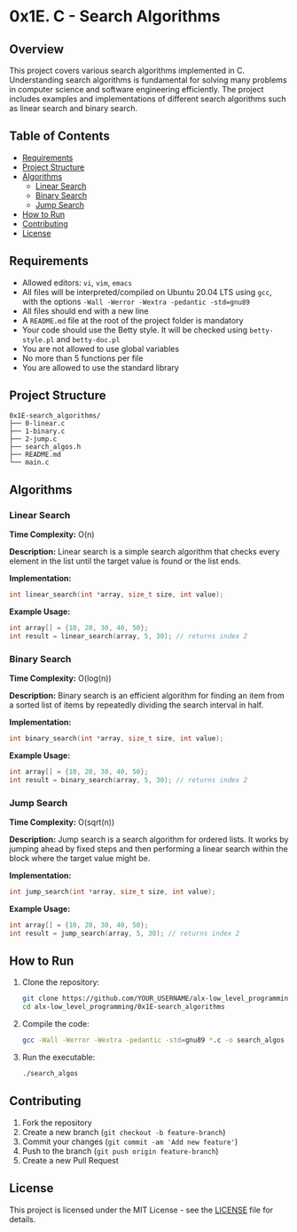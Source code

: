 # 0x1E. C - Search Algorithms

## Overview

This project covers various search algorithms implemented in C. Understanding search algorithms is fundamental for solving many problems in computer science and software engineering efficiently. The project includes examples and implementations of different search algorithms such as linear search and binary search.

## Table of Contents

- [Requirements](#requirements)
- [Project Structure](#project-structure)
- [Algorithms](#algorithms)
  - [Linear Search](#linear-search)
  - [Binary Search](#binary-search)
  - [Jump Search](#jump-search)
- [How to Run](#how-to-run)
- [Contributing](#contributing)
- [License](#license)

## Requirements

- Allowed editors: `vi`, `vim`, `emacs`
- All files will be interpreted/compiled on Ubuntu 20.04 LTS using `gcc`, with the options `-Wall -Werror -Wextra -pedantic -std=gnu89`
- All files should end with a new line
- A `README.md` file at the root of the project folder is mandatory
- Your code should use the Betty style. It will be checked using `betty-style.pl` and `betty-doc.pl`
- You are not allowed to use global variables
- No more than 5 functions per file
- You are allowed to use the standard library

## Project Structure

```plaintext
0x1E-search_algorithms/
├── 0-linear.c
├── 1-binary.c
├── 2-jump.c
├── search_algos.h
├── README.md
└── main.c
```

## Algorithms

### Linear Search

**Time Complexity:** O(n)

**Description:** Linear search is a simple search algorithm that checks every element in the list until the target value is found or the list ends.

**Implementation:**

```c
int linear_search(int *array, size_t size, int value);
```

**Example Usage:**

```c
int array[] = {10, 20, 30, 40, 50};
int result = linear_search(array, 5, 30); // returns index 2
```

### Binary Search

**Time Complexity:** O(log(n))

**Description:** Binary search is an efficient algorithm for finding an item from a sorted list of items by repeatedly dividing the search interval in half.

**Implementation:**

```c
int binary_search(int *array, size_t size, int value);
```

**Example Usage:**

```c
int array[] = {10, 20, 30, 40, 50};
int result = binary_search(array, 5, 30); // returns index 2
```

### Jump Search

**Time Complexity:** O(sqrt(n))

**Description:** Jump search is a search algorithm for ordered lists. It works by jumping ahead by fixed steps and then performing a linear search within the block where the target value might be.

**Implementation:**

```c
int jump_search(int *array, size_t size, int value);
```

**Example Usage:**

```c
int array[] = {10, 20, 30, 40, 50};
int result = jump_search(array, 5, 30); // returns index 2
```

## How to Run

1. Clone the repository:
    ```bash
    git clone https://github.com/YOUR_USERNAME/alx-low_level_programming.git
    cd alx-low_level_programming/0x1E-search_algorithms
    ```

2. Compile the code:
    ```bash
    gcc -Wall -Werror -Wextra -pedantic -std=gnu89 *.c -o search_algos
    ```

3. Run the executable:
    ```bash
    ./search_algos
    ```

## Contributing

1. Fork the repository
2. Create a new branch (`git checkout -b feature-branch`)
3. Commit your changes (`git commit -am 'Add new feature'`)
4. Push to the branch (`git push origin feature-branch`)
5. Create a new Pull Request

## License

This project is licensed under the MIT License - see the [LICENSE](LICENSE) file for details.
```
